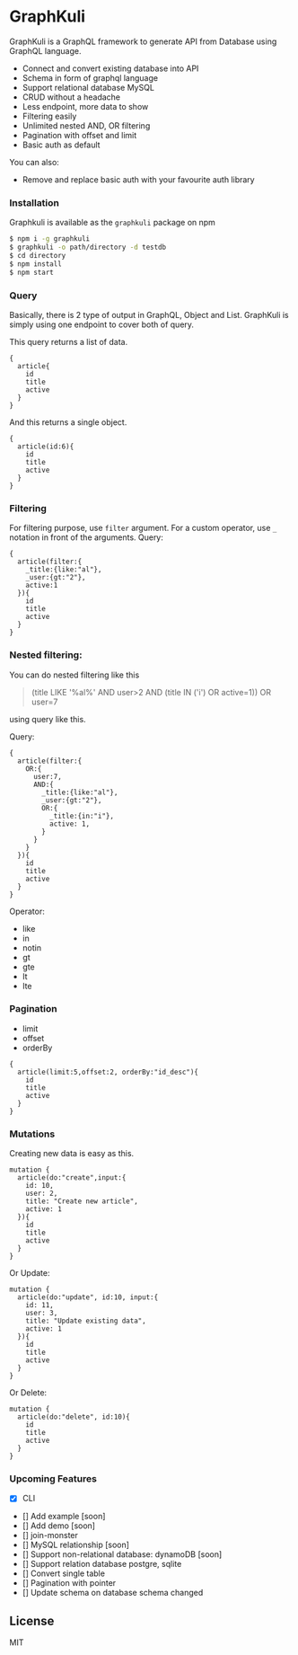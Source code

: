 # GraphKuli


GraphKuli is a GraphQL framework to generate API from Database using GraphQL language.

- Connect and convert existing database into API
- Schema in form of graphql language
- Support relational database MySQL
- CRUD without a headache
- Less endpoint, more data to show
- Filtering easily
- Unlimited nested AND, OR filtering 
- Pagination with offset and limit
- Basic auth as default

You can also:
  - Remove and replace basic auth with your favourite auth library


### Installation
Graphkuli is available as the `graphkuli` package on npm
```sh
$ npm i -g graphkuli
$ graphkuli -o path/directory -d testdb
$ cd directory
$ npm install
$ npm start
```

### Query
Basically, there is 2 type of output in GraphQL, Object and List. GraphKuli is simply using one endpoint to cover both of query.

This query returns a list of data.
```
{
  article{
    id
    title
    active
  }
}
```

And this returns a single object.
```
{
  article(id:6){
    id
    title
    active
  }
}
```

### Filtering
For filtering purpose, use `filter` argument. For a custom operator, use `_` notation in front of the arguments.
Query:
```
{
  article(filter:{
    _title:{like:"al"},
    _user:{gt:"2"},
    active:1
  }){
    id
    title
    active
  }
}
```

### Nested filtering:

You can do nested filtering like this

>(title LIKE '%al%' AND user>2 AND (title IN ('i') OR active=1)) OR user=7

using query like this.

Query:
```
{
  article(filter:{
    OR:{
      user:7,
      AND:{
        _title:{like:"al"},
        _user:{gt:"2"},
        OR:{
          _title:{in:"i"},
          active: 1,
        }
      }
    }
  }){
    id
    title
    active
  }
}
```

Operator:
- like
- in
- notin
- gt
- gte
- lt
- lte

### Pagination
- limit
- offset
- orderBy
```
{
  article(limit:5,offset:2, orderBy:"id_desc"){
    id
    title
    active
  }
}
```

### Mutations

Creating new data is easy as this. 

```
mutation {
  article(do:"create",input:{
    id: 10,
    user: 2,
    title: "Create new article",
    active: 1
  }){
    id
    title
    active
  }
}
```

Or Update:
```
mutation {
  article(do:"update", id:10, input:{
    id: 11,
    user: 3,
    title: "Update existing data",
    active: 1
  }){
    id
    title
    active
  }
}
```

Or Delete:
```
mutation {
  article(do:"delete", id:10){
    id
    title
    active
  }
}
```

### Upcoming Features
* [x] CLI
* [] Add example [soon]
* [] Add demo [soon]
* [] join-monster
* [] MySQL relationship [soon]
* [] Support non-relational database: dynamoDB [soon]
* [] Support relation database postgre, sqlite
* [] Convert single table
* [] Pagination with pointer
* [] Update schema on database schema changed

License
----

MIT
